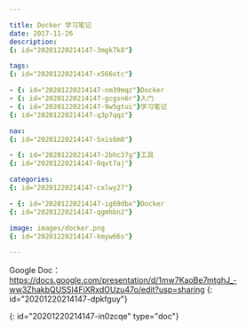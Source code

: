 ```yaml
---

title: Docker 学习笔记
date: 2017-11-26
description:
{: id="20201220214147-3mgk7k8"}

tags:
{: id="20201220214147-x566otc"}

- {: id="20201220214147-nm39mqz"}Docker
- {: id="20201220214147-gcgsn6r"}入门
- {: id="20201220214147-9w5gtui"}学习笔记
{: id="20201220214147-q3p7qqz"}

nav:
{: id="20201220214147-5xis6m0"}

- {: id="20201220214147-2bhc37g"}工具
{: id="20201220214147-0qvt7aj"}

categories:
{: id="20201220214147-cxlwy27"}

- {: id="20201220214147-ig69dbx"}Docker
{: id="20201220214147-qgmhbn2"}

image: images/docker.png
{: id="20201220214147-kmyw66s"}

---
```


Google Doc：
https://docs.google.com/presentation/d/1mw7KaoBe7mtghJ_-ww3ZhakbQUSSI4FiXRxdOUzu47o/edit?usp=sharing
{: id="20201220214147-dpkfguy"}


{: id="20201220214147-in0zcqe" type="doc"}
